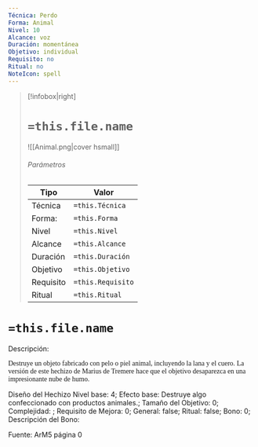 ```yaml
---
Técnica: Perdo
Forma: Animal
Nivel: 10
Alcance: voz 
Duración: momentánea  
Objetivo: individual
Requisito: no
Ritual: no
NoteIcon: spell
---
```


> [!infobox|right]
> # `=this.file.name`
> ![[Animal.png|cover hsmall]]
> ###### Parámetros
> Tipo |  Valor |
> ---|---|
> Técnica  | `=this.Técnica`  |
> Forma: | `=this.Forma`  |
> Nivel | `=this.Nivel`  |
> Alcance | `=this.Alcance` |
> Duración | `=this.Duración` |
> Objetivo | `=this.Objetivo` |
> Requisito | `=this.Requisito` |
> Ritual | `=this.Ritual` |

# `=this.file.name`
Descripción: <p><span style="font-family: 'Roboto Serif', cursive">Destruye un objeto fabricado con pelo o piel animal, incluyendo la lana y el cuero.</span><span style="font-family: 'Uncial Antiqua', cursive"> </span><span style="font-family: 'Roboto Serif', cursive">La versión de este hechizo de Marius de Tremere hace que el objetivo desaparezca en una impresionante nube de humo.</span></p>

Diseño del Hechizo
Nivel base: 4; Efecto base: Destruye algo confeccionado con productos animales.;  Tamaño del Objetivo: 0; Complejidad: ; Requisito de Mejora: 0; General: false; Ritual: false; Bono: 0; Descripción del Bono: 

Fuente: ArM5 página 0